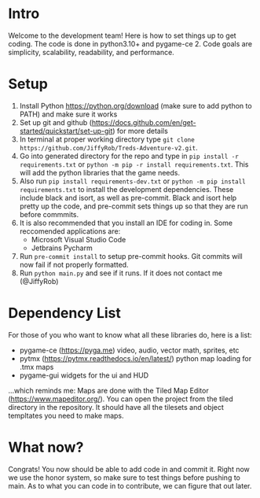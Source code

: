 # Intro
Welcome to the development team!  Here is how to set things up to get coding.  The code is done in python3.10+ and pygame-ce 2.  Code goals are simplicity, scalability, readability, and performance.
# Setup
1. Install Python https://python.org/download (make sure to add python to PATH) and make sure it works
2. Set up git and github (https://docs.github.com/en/get-started/quickstart/set-up-git) for more details
3. In terminal at proper working directory type `git clone https://github.com/JiffyRob/Treds-Adventure-v2.git`.
4. Go into generated directory for the repo and type in `pip install -r requirements.txt` or `python -m pip -r install requirements.txt`.  This will add the python libraries that the game needs.
5. Also run `pip install requirements-dev.txt` or `python -m pip install requirements.txt` to install the development dependencies.  These include black and isort, as well as pre-commit.  Black and isort help pretty up the code, and pre-commit sets things up so that they are run before commmits.
6. It is also recommended that you install an IDE for coding in.  Some reccomended applications are:
   - Microsoft Visual Studio Code
   - Jetbrains Pycharm
7. Run `pre-commit install` to setup pre-commit hooks.  Git commits will now fail if not properly formatted.
8. Run `python main.py` and see if it runs.  If it does not contact me (@JiffyRob)

# Dependency List
For those of you who want to know what all these libraries do, here is a list:
 - pygame-ce (https://pyga.me) video, audio, vector math, sprites, etc
 - pytmx (https://pytmx.readthedocs.io/en/latest/) python map loading for .tmx maps
 - pygame-gui widgets for the ui and HUD

...which reminds me:
Maps are done with the Tiled Map Editor (https://www.mapeditor.org/).  You can open the project from the tiled directory in the repository.  It should have all the tilesets and object templtates you need to make maps.

# What now?
Congrats!  You now should be able to add code in and commit it.  Right now we use the honor system, so make sure to test things before pushing to main.  As to what you can code in to contribute, we can figure that out later.
